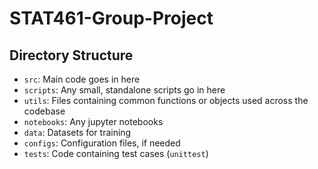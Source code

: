# STAT461-Group-Project

## Directory Structure
- `src`: Main code goes in here
- `scripts`: Any small, standalone scripts go in here
- `utils`: Files containing common functions or objects used across the codebase
- `notebooks`: Any jupyter notebooks
- `data`: Datasets for training
- `configs`: Configuration files, if needed
- `tests`: Code containing test cases (`unittest`)
